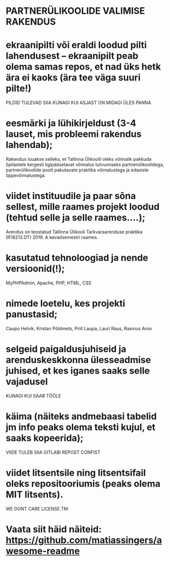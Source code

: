 # PARTNERÜLIKOOLIDE VALIMISE RAKENDUS


# ekraanipilti või eraldi loodud pilti lahendusest – ekraanipilt peab olema samas repos, et nad üks hetk ära ei kaoks (ära tee väga suuri pilte!)
PILDID TULEVAD SIIA KUNAGI KUI ASJAST ON MIDAGI ÜLES PANNA

# eesmärki ja lühikirjeldust (3-4 lauset, mis probleemi rakendus lahendab);

Rakendus luuakse selleks, et Tallinna Ülikoolil  oleks võimalik pakkuda õpilastele kergesti ligipääsetavat võimalus tutvumiseks partnerülikoolidega, partnerülikoolide poolt pakutavate praktika võimalustega ja edasiste õppevõimalustega.

# viidet instituudile ja paar sõna sellest, mille raames projekt loodud (tehtud selle ja selle raames….);

Arendus on teostatud  Tallinna Ülikooli  Tarkvaraarenduse praktika (IFI6213.DT) 2019. A kevadsemestri raames.

# kasutatud tehnoloogiad ja nende versioonid(!);
MyPHPAdmin, Apache, PHP, HTML, CSS

# nimede loetelu, kes projekti panustasid;
Caupo Helvik, Kristan Põldmets, Priit Laupa, Lauri Raus, Rasmus Aron

# selgeid paigaldusjuhiseid ja arenduskeskkonna ülesseadmise juhised, et kes iganes saaks selle vajadusel
KUNAGI KUI SAAB TÖÖLE

# käima (näiteks andmebaasi tabelid jm info peaks olema teksti kujul, et saaks kopeerida);
VIIDE TULEB SIIA GITLABI REPOST CONFIST

# viidet litsentsile ning litsentsifail oleks repositooriumis (peaks olema MIT litsents).
WE DONT CARE LICENSE.TM

# Vaata siit häid näiteid: https://github.com/matiassingers/awesome-readme
